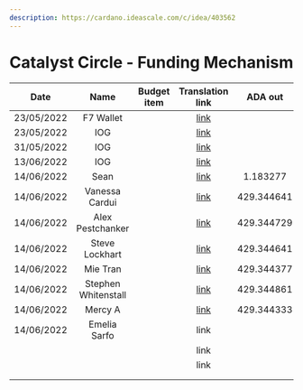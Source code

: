 ```yaml
---
description: https://cardano.ideascale.com/c/idea/403562
---
```


# Catalyst Circle - Funding Mechanism



<table><thead><tr><th align="center">Date</th><th align="center">Name</th><th data-type="select">Budget item</th><th align="center">Translation link</th><th align="center">ADA out</th><th align="center">ADA in</th><th align="center">Balance</th></tr></thead><tbody><tr><td align="center">23/05/2022</td><td align="center">F7 Wallet</td><td></td><td align="center"><a href="https://github.com/treasuryguild/treasury-v3/blob/main/Transactions/Catalyst-Circle/Fund8/Catalyst-Circle-Funding-Mechanism/Incoming/1653837621469-F7-Wallet.json">link</a></td><td align="center"></td><td align="center">21097.432300</td><td align="center">21097.432300</td></tr><tr><td align="center">23/05/2022</td><td align="center">IOG</td><td></td><td align="center"><a href="https://raw.githubusercontent.com/treasuryguild/treasury-v3/main/Transactions/Catalyst-Circle/Fund8/Catalyst-Circle-Funding-Mechanism/Incoming/1653837496832-IOG.json">link</a></td><td align="center"></td><td align="center">1</td><td align="center">21098.432300</td></tr><tr><td align="center">31/05/2022</td><td align="center">IOG</td><td></td><td align="center"><a href="https://raw.githubusercontent.com/treasuryguild/treasury-v3/main/Transactions/Catalyst-Circle/Fund8/Catalyst-Circle-Funding-Mechanism/Incoming/1654023597482-IOG.json">link</a></td><td align="center"></td><td align="center">9889.240506</td><td align="center">30987.672806</td></tr><tr><td align="center">13/06/2022</td><td align="center">IOG</td><td></td><td align="center"><a href="https://raw.githubusercontent.com/treasuryguild/treasury-v3/main/Transactions/Catalyst-Circle/Fund8/Catalyst-Circle-Funding-Mechanism/Incoming/1655179804031-IOG.json">link</a></td><td align="center"></td><td align="center">13646.288210</td><td align="center">44633.961016</td></tr><tr><td align="center">14/06/2022</td><td align="center">Sean</td><td></td><td align="center"><a href="https://raw.githubusercontent.com/treasuryguild/treasury-v3/main/Transactions/Catalyst-Circle/Fund8/Catalyst-Circle-Funding-Mechanism/Other/1655187844229-Sean.json">link</a></td><td align="center">1.183277</td><td align="center"></td><td align="center">44632.777739</td></tr><tr><td align="center">14/06/2022</td><td align="center">Vanessa Cardui</td><td></td><td align="center"><a href="https://raw.githubusercontent.com/treasuryguild/treasury-v3/main/Transactions/Catalyst-Circle/Fund8/Catalyst-Circle-Funding-Mechanism/Funded-Proposers/1655194695528-Vanessa-Cardui.json">link</a></td><td align="center">429.344641</td><td align="center"></td><td align="center">44203.433098</td></tr><tr><td align="center">14/06/2022</td><td align="center">Alex Pestchanker</td><td></td><td align="center"><a href="https://raw.githubusercontent.com/treasuryguild/treasury-v3/main/Transactions/Catalyst-Circle/Fund8/Catalyst-Circle-Funding-Mechanism/Funded-Proposers/1655195192985-Alex-Pestchanker.json">link</a></td><td align="center">429.344729</td><td align="center"></td><td align="center">43774.088369</td></tr><tr><td align="center">14/06/2022</td><td align="center">Steve Lockhart</td><td></td><td align="center"><a href="https://raw.githubusercontent.com/treasuryguild/treasury-v3/main/Transactions/Catalyst-Circle/Fund8/Catalyst-Circle-Funding-Mechanism/Funded-Proposers/1655195456581-Steve-Lockhart.json">link</a></td><td align="center">429.344641</td><td align="center"></td><td align="center">43344.743728</td></tr><tr><td align="center">14/06/2022</td><td align="center">Mie Tran</td><td></td><td align="center"><a href="https://raw.githubusercontent.com/treasuryguild/treasury-v3/main/Transactions/Catalyst-Circle/Fund8/Catalyst-Circle-Funding-Mechanism/Funded-Proposers/1655195690441-Mie-Tran.json">link</a></td><td align="center">429.344377</td><td align="center"></td><td align="center">42915.399351</td></tr><tr><td align="center">14/06/2022</td><td align="center">Stephen Whitenstall</td><td></td><td align="center"><a href="https://raw.githubusercontent.com/treasuryguild/treasury-v3/main/Transactions/Catalyst-Circle/Fund8/Catalyst-Circle-Funding-Mechanism/Funded-Proposers/1655196322573-Stephen-Whitenstall.json">link</a></td><td align="center">429.344861</td><td align="center"></td><td align="center">42486.054490</td></tr><tr><td align="center">14/06/2022</td><td align="center">Mercy A</td><td></td><td align="center"><a href="https://raw.githubusercontent.com/treasuryguild/treasury-v3/main/Transactions/Catalyst-Circle/Fund8/Catalyst-Circle-Funding-Mechanism/Funded-Proposers/1655196547548-Mercy-A.json">link</a></td><td align="center">429.344333</td><td align="center"></td><td align="center">42056.710157</td></tr><tr><td align="center">14/06/2022</td><td align="center">Emelia Sarfo</td><td></td><td align="center">link</td><td align="center"></td><td align="center"></td><td align="center"></td></tr><tr><td align="center"></td><td align="center"></td><td></td><td align="center">link</td><td align="center"></td><td align="center"></td><td align="center"></td></tr><tr><td align="center"></td><td align="center"></td><td></td><td align="center">link</td><td align="center"></td><td align="center"></td><td align="center"></td></tr><tr><td align="center"></td><td align="center"></td><td></td><td align="center"></td><td align="center"></td><td align="center"></td><td align="center"></td></tr><tr><td align="center"></td><td align="center"></td><td></td><td align="center"></td><td align="center"></td><td align="center"></td><td align="center"></td></tr></tbody></table>
